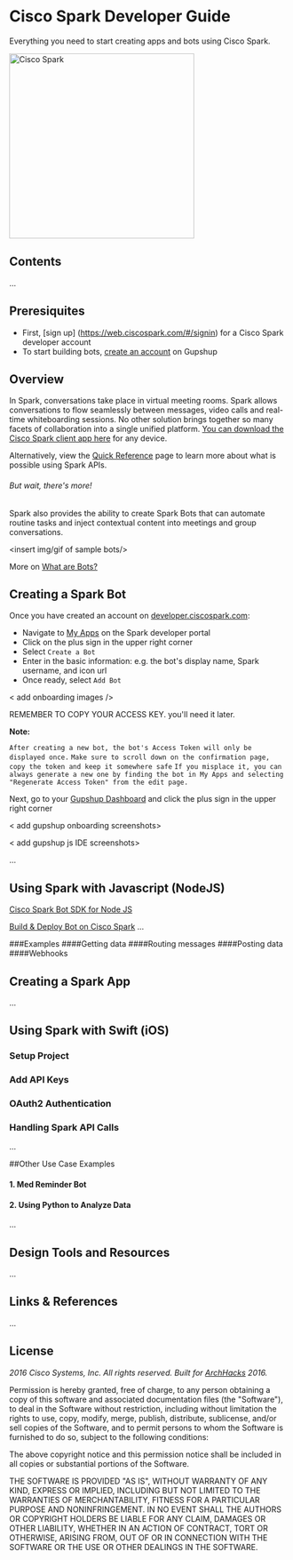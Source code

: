 # Cisco Spark Developer Guide
Everything you need to start creating apps and bots using Cisco Spark. 

<img src="https://boulder.startupweek.co/wp-content/uploads/sites/23/2016/05/Spark-Logo-bsw.png" alt="Cisco Spark" width=" 333px"/>


## Contents 

...

## Preresiquites

- First, [sign up] (https://web.ciscospark.com/#/signin) for a Cisco Spark developer account
- To start building bots, [create an account](https://www.gupshup.io/developer/home#) on Gupshup 

## Overview

In Spark, conversations take place in virtual meeting rooms. Spark allows conversations to flow seamlessly between messages, video calls and real-time whiteboarding sessions. No other solution brings together so many facets of collaboration into a single unified platform.  [You can download the Cisco Spark client app here](https://www.ciscospark.com/downloads.html) for any device.

Alternatively, view the [Quick Reference](https://developer.ciscospark.com/quick-reference.html) page to learn more about what is possible using Spark APIs.

<screen shot of reference guide/>


###### But wait, there's more!
Spark also provides the ability to create Spark Bots that can automate routine tasks and inject contextual content into meetings and group conversations.


<insert img/gif of sample bots/>


More on [What are Bots?](https://developer.ciscospark.com/bots.html)


## Creating a Spark Bot

Once you have created an account on [developer.ciscospark.com](developer.ciscospark.com):

- Navigate to [My Apps](https://developer.ciscospark.com/apps.html) on the Spark developer portal
- Click on the plus sign in the upper right corner
- Select `Create a Bot`
- Enter in the basic information: e.g. the bot's display name, Spark username, and icon url
- Once ready, select `Add Bot`

< add onboarding images />

REMEMBER TO COPY YOUR ACCESS KEY. you'll need it later.

**Note:**

`After creating a new bot, the bot's Access Token will only be displayed once.`
`Make sure to scroll down on the confirmation page, copy the token and keep it somewhere safe` 
`If you misplace it, you can always generate a new one by finding the bot in My Apps and selecting "Regenerate Access Token" from the edit page.`

Next, go to your [Gupshup Dashboard](https://www.gupshup.io/developer/dashboard) and click the plus sign in the upper right corner

< add gupshup onboarding screenshots>

< add gupshup js IDE screenshots>

<show communicating with spark bot after saving IDE code>
...

## Using Spark with Javascript (NodeJS)

[Cisco Spark Bot SDK for Node JS](https://github.com/nmarus/flint)

[Build & Deploy Bot on Cisco Spark](https://www.gupshup.io/developer/docs/bot-platform/guide/build-deploy-bot-on-cisco-spark)
...

###Examples
####Getting data
####Routing messages
####Posting data
####Webhooks

## Creating a Spark App 

...

## Using Spark with Swift (iOS) 

### Setup Project

### Add API Keys

### OAuth2 Authentication

### Handling Spark API Calls

...

##Other Use Case Examples
#### 1. Med Reminder Bot
#### 2. Using Python to Analyze Data
...

## Design Tools and Resources
...

## Links & References
...

## License

*2016 Cisco Systems, Inc. All rights reserved. Built for [ArchHacks](https://archhacks.io) 2016.*

Permission is hereby granted, free of charge, to any person obtaining a copy
of this software and associated documentation files (the "Software"), to deal
in the Software without restriction, including without limitation the rights
to use, copy, modify, merge, publish, distribute, sublicense, and/or sell
copies of the Software, and to permit persons to whom the Software is
furnished to do so, subject to the following conditions:

The above copyright notice and this permission notice shall be included in
all copies or substantial portions of the Software.

THE SOFTWARE IS PROVIDED "AS IS", WITHOUT WARRANTY OF ANY KIND, EXPRESS OR
IMPLIED, INCLUDING BUT NOT LIMITED TO THE WARRANTIES OF MERCHANTABILITY,
FITNESS FOR A PARTICULAR PURPOSE AND NONINFRINGEMENT. IN NO EVENT SHALL THE
AUTHORS OR COPYRIGHT HOLDERS BE LIABLE FOR ANY CLAIM, DAMAGES OR OTHER
LIABILITY, WHETHER IN AN ACTION OF CONTRACT, TORT OR OTHERWISE, ARISING FROM,
OUT OF OR IN CONNECTION WITH THE SOFTWARE OR THE USE OR OTHER DEALINGS IN
THE SOFTWARE.

